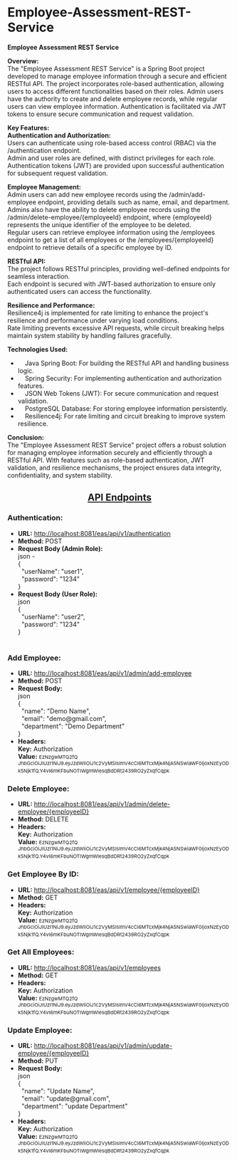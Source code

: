 # Employee-Assessment-REST-Service
<p><strong>Employee Assessment REST Service</strong></p>

<p><strong>Overview:</strong><br />
The &quot;Employee Assessment REST Service&quot; is a Spring Boot project developed to manage employee information through a secure and efficient RESTful API. The project incorporates role-based authentication, allowing users to access different functionalities based on their roles. Admin users have the authority to create and delete employee records, while regular users can view employee information. Authentication is facilitated via JWT tokens to ensure secure communication and request validation.</p>

<p><strong>Key Features:</strong><br />
<strong>Authentication and Authorization:</strong><br />
Users can authenticate using role-based access control (RBAC) via the /authentication endpoint.<br />
Admin and user roles are defined, with distinct privileges for each role.<br />
Authentication tokens (JWT) are provided upon successful authentication for subsequent request validation.</p>

<p><strong>Employee Management:</strong><br />
Admin users can add new employee records using the /admin/add-employee endpoint, providing details such as name, email, and department.<br />
Admins also have the ability to delete employee records using the /admin/delete-employee/{employeeId} endpoint, where {employeeId} represents the unique identifier of the employee to be deleted.<br />
Regular users can retrieve employee information using the /employees endpoint to get a list of all employees or the /employees/{employeeId} endpoint to retrieve details of a specific employee by ID.</p>

<p><strong>RESTful API:</strong><br />
The project follows RESTful principles, providing well-defined endpoints for seamless interaction.<br />
Each endpoint is secured with JWT-based authorization to ensure only authenticated users can access the functionality.</p>

<p><strong>Resilience and Performance:</strong><br />
Resilience4j is implemented for rate limiting to enhance the project&#39;s resilience and performance under varying load conditions.<br />
Rate limiting prevents excessive API requests, while circuit breaking helps maintain system stability by handling failures gracefully.</p>

<p><strong>Technologies Used:</strong></p>

<ul>
	<li>&nbsp;&nbsp; &nbsp;Java Spring Boot: For building the RESTful API and handling business logic.</li>
	<li>&nbsp;&nbsp; &nbsp;Spring Security: For implementing authentication and authorization features.</li>
	<li>&nbsp;&nbsp; &nbsp;JSON Web Tokens (JWT): For secure communication and request validation.</li>
	<li>&nbsp;&nbsp; &nbsp;PostgreSQL Database: For storing employee information persistently.</li>
	<li>&nbsp;&nbsp; &nbsp;Resilience4j: For rate limiting and circuit breaking to improve system resilience.</li>
</ul>

<p><strong>Conclusion:</strong><br />
The &quot;Employee Assessment REST Service&quot; project offers a robust solution for managing employee information securely and efficiently through a RESTful API. With features such as role-based authentication, JWT validation, and resilience mechanisms, the project ensures data integrity, confidentiality, and system stability.</p>


<h2 style="text-align:center"><strong><u>API Endpoints</u></strong></h2>

<h3><strong>Authentication:</strong></h3>

<ul>
	<li><strong>URL:</strong> <a href="http://localhost:8081/eas/api/v1/authentication" target="_new">http://localhost:8081/eas/api/v1/authentication</a></li>
	<li><strong>Method:</strong> POST</li>
	<li><strong>Request Body (Admin Role):</strong><br />
	json -<br />
	{<br />
	&nbsp; &quot;userName&quot;: &quot;user1&quot;,<br />
	&nbsp; &quot;password&quot;: &quot;1234&quot;<br />
	}</li>
	<li><strong>Request Body (User Role):</strong><br />
	json<br />
	{<br />
	&nbsp; &quot;userName&quot;: &quot;user2&quot;,<br />
	&nbsp; &quot;password&quot;: &quot;1234&quot;<br />
	}<br />
	&nbsp;</li>
</ul>

<h3><strong>Add Employee:</strong></h3>

<ul>
	<li><strong>URL:</strong> <a href="http://localhost:8081/eas/api/v1/admin/add-employee" target="_new">http://localhost:8081/eas/api/v1/admin/add-employee</a></li>
	<li><strong>Method:</strong> POST</li>
	<li><strong>Request Body:</strong><br />
	json<br />
	{<br />
	&nbsp; &quot;name&quot;: &quot;Demo Name&quot;,<br />
	&nbsp; &quot;email&quot;: &quot;demo@gmail.com&quot;,<br />
	&nbsp; &quot;department&quot;: &quot;Demo Department&quot;<br />
	}</li>
	<li><strong>Headers:<br />
	Key:</strong> Authorization<br />
	<strong>Value:</strong>&nbsp;<span style="font-size:11px">EzNzgwMTQ2fQ JhbGciOiJIUzI1NiJ9.eyJzdWIiOiJ1c2VyMSIsImV4cCI6MTcxMjk4NjA5NSwiaWF0IjoxNzEyODk5Njk1fQ.Y4vI6mKFbuNOTIWgmWIesqBdDRt2439RO2yZxqfCqpk</span>&nbsp; &nbsp; &nbsp; &nbsp; &nbsp; &nbsp; &nbsp; &nbsp; &nbsp;</li>
</ul>

<h3><strong>Delete Employee:</strong></h3>

<ul>
	<li><strong>URL:</strong> <a href="http://localhost:8081/eas/api/v1/admin/delete-employee/{employeeID}" target="_new">http://localhost:8081/eas/api/v1/admin/delete-employee/{employeeID}</a></li>
	<li><strong>Method:</strong> DELETE</li>
	<li><strong>Headers:</strong><br />
	<strong>Key:</strong> Authorization<br />
	<strong>Value:</strong>&nbsp;<span style="font-size:11px">EzNzgwMTQ2fQ JhbGciOiJIUzI1NiJ9.eyJzdWIiOiJ1c2VyMSIsImV4cCI6MTcxMjk4NjA5NSwiaWF0IjoxNzEyODk5Njk1fQ.Y4vI6mKFbuNOTIWgmWIesqBdDRt2439RO2yZxqfCqpk</span>&nbsp;</li>
</ul>

<h3><strong>Get Employee By ID:</strong></h3>

<ul>
	<li><strong>URL:</strong> <a href="http://localhost:8081/eas/api/v1/employees/{employeeID}" target="_new">http://localhost:8081/eas/api/v1/employee/{employeeID}</a></li>
	<li><strong>Method:</strong> GET</li>
	<li><strong>Headers:</strong><br />
	<strong>Key:</strong> Authorization<br />
	<strong>Value:</strong>&nbsp;<span style="font-size:11px">EzNzgwMTQ2fQ JhbGciOiJIUzI1NiJ9.eyJzdWIiOiJ1c2VyMSIsImV4cCI6MTcxMjk4NjA5NSwiaWF0IjoxNzEyODk5Njk1fQ.Y4vI6mKFbuNOTIWgmWIesqBdDRt2439RO2yZxqfCqpk</span>&nbsp;</li>
</ul>

<h3><strong>Get All Employees:</strong></h3>

<ul>
	<li><strong>URL:</strong> <a href="http://localhost:8081/eas/api/v1/employees" target="_new">http://localhost:8081/eas/api/v1/employees</a></li>
	<li><strong>Method:</strong> GET</li>
	<li><strong>Headers:<br />
	Key:</strong> Authorization<br />
	<strong>Value:</strong>&nbsp;<span style="font-size:11px">EzNzgwMTQ2fQ JhbGciOiJIUzI1NiJ9.eyJzdWIiOiJ1c2VyMSIsImV4cCI6MTcxMjk4NjA5NSwiaWF0IjoxNzEyODk5Njk1fQ.Y4vI6mKFbuNOTIWgmWIesqBdDRt2439RO2yZxqfCqpk</span>&nbsp;</li>
</ul>


<h3><strong>Update Employee:</strong></h3>

<ul>
	<li><strong>URL:</strong> <a href="http://localhost:8081/eas/api/v1/admin/update-employee/{employeeID}" target="_new">http://localhost:8081/eas/api/v1/admin/update-employee/{employeeID}</a></li>
	<li><strong>Method:</strong> PUT</li>
	<li><strong>Request Body:</strong><br />
	json<br />
	{<br />
	&nbsp; &quot;name&quot;: &quot;Update Name&quot;,<br />
	&nbsp; &quot;email&quot;: &quot;update@gmail.com&quot;,<br />
	&nbsp; &quot;department&quot;: &quot;update Department&quot;<br />
	}</li>
	<li><strong>Headers:<br />
	Key:</strong> Authorization<br />
	<strong>Value:</strong>&nbsp;<span style="font-size:11px">EzNzgwMTQ2fQ JhbGciOiJIUzI1NiJ9.eyJzdWIiOiJ1c2VyMSIsImV4cCI6MTcxMjk4NjA5NSwiaWF0IjoxNzEyODk5Njk1fQ.Y4vI6mKFbuNOTIWgmWIesqBdDRt2439RO2yZxqfCqpk</span>&nbsp; &nbsp; &nbsp; &nbsp; &nbsp; &nbsp; &nbsp; &nbsp; &nbsp;</li>
</ul>
